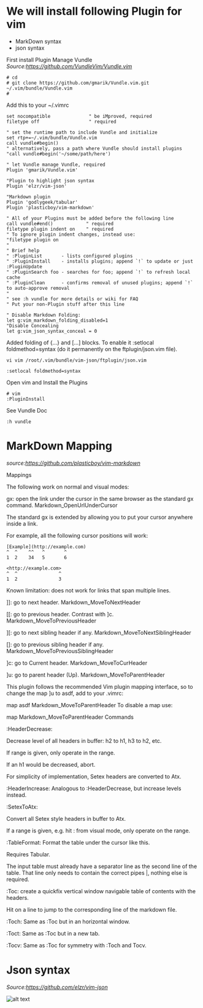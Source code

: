 

# We will install following Plugin for vim

* MarkDown syntax
* json syntax


First install Plugin Manage Vundle
*Source:https://github.com/VundleVim/Vundle.vim*
```
# cd
# git clone https://github.com/gmarik/Vundle.vim.git ~/.vim/bundle/Vundle.vim
#
```

Add this to your ~/.vimrc

```vim
set nocompatible              " be iMproved, required
filetype off                  " required

" set the runtime path to include Vundle and initialize
set rtp+=~/.vim/bundle/Vundle.vim
call vundle#begin()
" alternatively, pass a path where Vundle should install plugins
"call vundle#begin('~/some/path/here')

" let Vundle manage Vundle, required
Plugin 'gmarik/Vundle.vim'

"Plugin to highlight json syntax
Plugin 'elzr/vim-json'

"Markdown plugin
Plugin 'godlygeek/tabular'
Plugin 'plasticboy/vim-markdown'

" All of your Plugins must be added before the following line
call vundle#end()            " required
filetype plugin indent on    " required
" To ignore plugin indent changes, instead use:
"filetype plugin on
"
" Brief help
" :PluginList       - lists configured plugins
" :PluginInstall    - installs plugins; append `!` to update or just :PluginUpdate
" :PluginSearch foo - searches for foo; append `!` to refresh local cache
" :PluginClean      - confirms removal of unused plugins; append `!` to auto-approve removal
"
" see :h vundle for more details or wiki for FAQ
" Put your non-Plugin stuff after this line

" Disable Markdown Folding:
let g:vim_markdown_folding_disabled=1
"Disable Concealing
let g:vim_json_syntax_conceal = 0
```
Added folding of {...} and [...] blocks. To enable it :setlocal foldmethod=syntax (do it permanently on the ftplugin/json.vim file).
```
vi vim /root/.vim/bundle/vim-json/ftplugin/json.vim

:setlocal foldmethod=syntax
```
Open vim and Install the Plugins

```
# vim
:PluginInstall
```

See Vundle Doc
```
:h vundle
```


# MarkDown Mapping
*source:https://github.com/plasticboy/vim-markdown*

Mappings

The following work on normal and visual modes:

gx: open the link under the cursor in the same browser as the standard gx command. <Plug>Markdown_OpenUrlUnderCursor

The standard gx is extended by allowing you to put your cursor anywhere inside a link.

For example, all the following cursor positions will work:
```
[Example](http://example.com)
^  ^    ^^   ^       ^
1  2    34   5       6

<http://example.com>
^  ^               ^
1  2               3
```
Known limitation: does not work for links that span multiple lines.

]]: go to next header. <Plug>Markdown_MoveToNextHeader

[[: go to previous header. Contrast with ]c. <Plug>Markdown_MoveToPreviousHeader

][: go to next sibling header if any. <Plug>Markdown_MoveToNextSiblingHeader

[]: go to previous sibling header if any. <Plug>Markdown_MoveToPreviousSiblingHeader

]c: go to Current header. <Plug>Markdown_MoveToCurHeader

]u: go to parent header (Up). <Plug>Markdown_MoveToParentHeader

This plugin follows the recommended Vim plugin mapping interface, so to change the map ]u to asdf, add to your .vimrc:

map asdf <Plug>Markdown_MoveToParentHeader
To disable a map use:

map <Plug> <Plug>Markdown_MoveToParentHeader
Commands

:HeaderDecrease:

Decrease level of all headers in buffer: h2 to h1, h3 to h2, etc.

If range is given, only operate in the range.

If an h1 would be decreased, abort.

For simplicity of implementation, Setex headers are converted to Atx.

:HeaderIncrease: Analogous to :HeaderDecrease, but increase levels instead.

:SetexToAtx:

Convert all Setex style headers in buffer to Atx.

If a range is given, e.g. hit : from visual mode, only operate on the range.

:TableFormat: Format the table under the cursor like this.

Requires Tabular.

The input table must already have a separator line as the second line of the table. That line only needs to contain the correct pipes |, nothing else is required.

:Toc: create a quickfix vertical window navigable table of contents with the headers.

Hit <Enter> on a line to jump to the corresponding line of the markdown file.

:Toch: Same as :Toc but in an horizontal window.

:Toct: Same as :Toc but in a new tab.

:Tocv: Same as :Toc for symmetry with :Toch and Tocv.


# Json syntax 
*Source:https://github.com/elzr/vim-json*


![alt text](https://cloud.githubusercontent.com/assets/183877/7018898/98e428e0-dccf-11e4-9ab8-c554b3556155.jpg "Json highligh")

